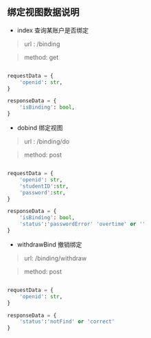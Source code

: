 ## 绑定视图数据说明

* index 查询某账户是否绑定

> url : /binding 

> method: get

```python

requestData = {
    'openid': str,
}

responseData = {
    'isBinding': bool,
}
```

* dobind 绑定视图

> url : /binding/do

> method: post


```python

requestData = {
    'openid': str,
    'studentID':str,
    'password':str,
}

responseData = {
    'isBinding': bool,
    'status':'passwordError' 'overtime' or ''
}
```

* withdrawBind 撤销绑定

> url: /binding/withdraw

> method: post

```python

requestData = {
    'openid': str,
}

responseData = {
    'status':'notFind' or 'correct'
}
```